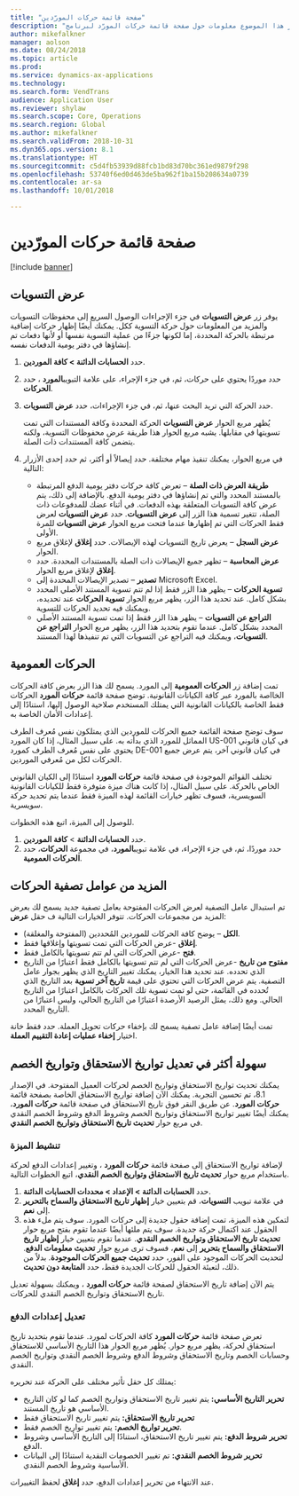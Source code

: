 ```yaml
---
title: "صفحة قائمة حركات المورّدين"
description: "يوفر هذا الموضوع معلومات حول صفحة قائمة حركات المورّد لبرنامج Microsoft Dynamics 365 for Finance and Operations."
author: mikefalkner
manager: aolson
ms.date: 08/24/2018
ms.topic: article
ms.prod: 
ms.service: dynamics-ax-applications
ms.technology: 
ms.search.form: VendTrans
audience: Application User
ms.reviewer: shylaw
ms.search.scope: Core, Operations
ms.search.region: Global
ms.author: mikefalkner
ms.search.validFrom: 2018-10-31
ms.dyn365.ops.version: 8.1
ms.translationtype: HT
ms.sourcegitcommit: c5d4fb53939d88fcb1bd83d70bc361ed9879f298
ms.openlocfilehash: 53740f6ed0d463de5ba962f1ba15b208634a0739
ms.contentlocale: ar-sa
ms.lasthandoff: 10/01/2018

---
```


# <a name="vendor-transactions-list-page"></a>صفحة قائمة حركات المورّدين

[!include [banner](../includes/banner.md)]

## <a name="view-settlements"></a>عرض التسويات

يوفر زر **عرض التسويات** في جزء الإجراءات الوصول السريع إلى محفوظات التسويات والمزيد من المعلومات حول حركة التسوية ككل. يمكنك أيضًا إظهار حركات إضافية مرتبطة بالحركة المحددة، إما لكونها جزءًا من عملية التسوية نفسها أو لأنها دفعات تم إنشاؤها في دفتر يومية الدفعات نفسه.

1. حدد **الحسابات الدائنة \> كافة الموردين**.
2. حدد موردًا يحتوي على حركات، ثم، في جزء الإجراء، على علامة التبويب**المورد** ، حدد **الحركات**.
3. حدد الحركة التي تريد البحث عنها، ثم، في جزء الإجراءات، حدد **عرض التسويات**.

    يُظهر مربع الحوار **عرض التسويات** الحركة المحددة وكافة المستندات التي تمت تسويتها في مقابلها. يشبه مربع الحوار هذا طريقة عرض محفوظات التسوية، ولكنه يتضمن كافة المستندات ذات الصلة.

4. في مربع الحوار، يمكنك تنفيذ مهام مختلفة. حدد إيصالاً أو أكثر، ثم حدد إحدى الأزرار التالية:

    - **طريقة العرض ذات الصلة‬** – تعرض كافة حركات دفتر يومية الدفع المرتبطة بالمستند المحدد والتي تم إنشاؤها في دفتر يومية الدفع. بالإضافة إلى ذلك، يتم عرض كافة التسويات المتعلقة بهذه الدفعات. في أثناء عضك للمدفوعات ذات الصلة، تتغير تسمية هذا الزر إلى **عرض التسويات**. حدد **عرض التسويات** لعرض فقط الحركات التي تم إظهارها عندما فتحت مربع الحوار **عرض التسويات** للمرة الأولى.
    - **عرض السجل** – يعرض تاريخ التسويات لهذه الإيصالات. حدد **إغلاق** لإغلاق مربع الحوار.
    - **عرض المحاسبة** – تظهر جميع الإيصالات ذات الصلة بالمستندات المحددة. حدد **إغلاق** لإغلاق مربع الحوار.
    - **تصدير** – تصدير الإيصالات المحددة إلى Microsoft Excel.
    - **تسوية الحركات** – يظهر هذا الزر فقط إذا لم تتم تسوية المستند الأصلي المحدد بشكل كامل. عند تحديد هذا الزر، يظهر مربع الحوار **تسوية الحركات** عند تحديده، ويمكنك فيه تحديد الحركات للتسوية.
    - **التراجع عن التسويات** – يظهر هذا الزر فقط إذا تمت تسوية المستند الأصلي المحدد بشكل كامل. عندما تقوم بتحديد هذا الزر، يظهر مربع الحوار **التراجع عن التسويات**، ويمكنك فيه التراجع عن التسويات التي تم تنفيذها لهذا المستند.

## <a name="global-transactions"></a>الحركات العمومية

تمت إضافة زر **الحركات العمومية** إلى المورد. يسمح لك هذا الزر بعرض كافة الحركات الخااصة بالمورد عبر كافة الكيانات القانونية. توضح صفحة قائمة **حركات المورد** الحركات فقط الخاصة بالكيانات القانونية التي يمتلك المستخدم صلاحية الوصول إليها، استنادًا إلى إعدادات الأمان الخاصة به.

سوف توضح صفحة القائمة جميع الحركات للموردين الذي يمتلكون نفس مُعرف الطرف المماثل للمورد الذي بدأته به. على سبيل المثال، إذا كان المورد US-001 في كيان قانوني يحتوي على نفس مُعرف الطرف كمورد DE-001 في كيان قانوني آخر، يتم عرض جميع الحركات لكل من مُعرفي الموردين.

تختلف القوائم الموجودة في صفحة قائمة **حركات المورد** استنادًا إلى الكيان القانوني الخاص بالحركة. على سبيل المثال، إذا كانت هناك ميزة متوفرة فقط للكيانات القانونية السويسرية، فسوف تظهر خيارات القائمة لهذه الميزة فقط عندما يتم تحديد حركة سويسرية.

للوصول إلى الميزة، اتبع هذه الخطوات.

1. حدد **الحسابات الدائنة** \> **كافة الموردين**.
2. حدد موردًا، ثم، في جزء الإجراء، في علامة تبويب**المورد**، في مجموعة **الحركات**، حدد **الحركات العمومية**.

## <a name="more-transaction-filters"></a>المزيد من عوامل تصفية الحركات

تم استبدال عامل التصفية لعرض الحركات المفتوحة بعامل تصفية جديد يسمح لك بعرض المزيد من مجموعات الحركات. تتوفر الخيارات التالية ف حقل **عرض**:

- **الكل** – يوضح كافة الحركات للموردين المُحددين (المفتوحة والمغلقة).
- **إغلاق** -عرض الحركات التي تمت تسويتها وإغلاقها فقط.
- **فتح** -عرض الحركات التي لم تتم تسويتها بالكامل فقط.
- **مفتوح من تاريخ** -عرض الحركات التي لم تتم تسويتها بالكامل فقط اعتبارًا من التاريخ الذي تحدده. عند تحديد هذا الخيار، يمكنك تغيير التاريخ الذي يظهر بجوار عامل التصفية. يتم عرض الحركات التي تحتوي على قيمة **تاريخ آخر تسوية** بعد التاريخ الذي تُحدده في القائمة، حتى لو تمت تسوية تلك الحركات بالكامل اعتبارًا من التاريخ الحالي. ومع ذلك، يمثل الرصيد الأرصدة اعتبارًا من التاريخ الحالي، وليس اعتبارًا من التاريخ المحدد.

تمت أيضًا إضافة عامل تصفية يسمح لك بإخفاء حركات تحويل العملة. حدد فقط خانة اختيار **إخفاء عمليات إعادة التقييم العملة**.

## <a name="more-easily-modify-due-dates-and-discount-dates"></a>سهولة أكثر في تعديل تواريخ الاستحقاق وتواريخ الخصم

يمكنك تحديث تواريخ الاستحقاق وتواريخ الخصم لحركات العميل المفتوحة. في الإصدار 8.1، تم تحسين التجربة. يمكنك الآن إضافة تواريخ الاستحقاق الخاصة بصفحة قائمة **حركات المورد**. عن طريق النقر فوق تاريخ الاستحقاق في صفحة قائمة **حركات المورد**، يمكنك أيضًا تغيير تواريخ الاستحقاق وتواريخ الخصم وشروط الدفع وشروط الخصم النقدي في مربع حوار **تحديث تاريخ الاستحقاق وتواريخ الخصم النقدي**.

### <a name="activate-the-feature"></a>تنشيط الميزة

لإضافة تواريخ الاستحقاق إلى صفحة قائمة **حركات المورد** ، وتغيير إعدادات الدفع لحركة باستخدام مربع حوار **تحديث تاريخ الاستحقاق وتواريخ الخصم النقدي**، اتبع الخطوات التالية.

1. حدد **الحسابات الدائنة \> الإعداد \> محددات الحسابات الدائنة**.
2. في علامة تبويب **التسويات**، قم بتعيين خيار **إظهار تاريخ الاستحقاق والسماح بالتحرير** إلى **نعم**.
3. لتمكين هذه الميزة، تمت إضافة حقول جديدة إلى حركات المورد. سوف يتم ملء هذه الحقول عند اكتمال حركة جديدة. سوف يتم ملئها أيضًا عندما تقوم بفتح مربع حوار **تحديث تاريخ الاستحقاق وتواريخ الخصم النقدي**. عندما تقوم بتعيين خيار **إظهار تاريخ الاستحقاق والسماح بتحرير** إلى **نعم**، فسوف ترى مربع حوار **تحديث معلومات الدفع**.  لتحديث الحركات الموجود على الفور، حدد **تحديث جميع الحركات الموجودة**. بدلاً من ذلك، لتعبئة الحقول للحركات الجديدة فقط، حدد **المتابعة دون تحديث**.

يتم الآن إضافة تاريخ الاستحقاق لصفحة قائمة **حركات المورد** ، ويمكنك بسهولة تعديل تاريخ الاستحقاق وتواريخ الخصم النقدي للحركات.

### <a name="modify-the-payment-settings"></a>تعديل إعدادات الدفع

تعرض صفحة قائمة **حركات المورد** كافة الحركات لمورد. عندما تقوم بتحديد تاريخ استحقاق لحركة، يظهر مربع حوار. يُظهر مربع الحوار هذا التاريخ الأساسي للاستحقاق وحسابات الخصم وتاريخ الاستحقاق وشروط الدفع وشروط الخصم النقدي وتواريخ الخصم النقدي.

يمتلك كل حقل تأثير مختلف على الحركة عند تحريره:

- **تحرير التاريخ الأساسي:** يتم تغيير تاريخ الاستحقاق وتواريخ الخصم كما لو كان التاريخ الأساسي هو تاريخ المستند.
- **تحرير تاريخ الاستحقاق:** يتم تغيير تاريخ الاستحقاق فقط
- **تحرير تواريخ الخصم:** يتم تغيير تواريخ الخصم فقط.
- **تحرير شروط الدفع:** يتم تغيير تاريخ الاستحقاق، استنادًا إلى التاريخ الأساسي وشروط الدفع.
- **تحرير شروط الخصم النقدي:** تم تغيير الخصومات النقدية استنادًا إلى البيانات الأساسية وشروط الخصم النقدي.

عند الانتهاء من تحرير إعدادات الدفع، حدد **إغلاق** لحفظ التغييرات.

